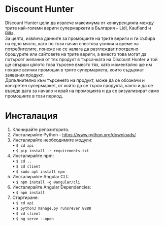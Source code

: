 # Discount Hunter
Discount Hunter цели да извлече максимума от конкуренцията между трите най-големи вериги супермаркети в България – Lidl, Kaufland и Billa.<br />
	За целта, извлича данните за промоциите на трите вериги и ги събира на едно място, като по този начин спестява усилия и време на потребителите, понеже не се налага да разглеждат поотделно брошурите или сайтовете на трите вериги, а вместо това могат да потърсят желания от тях продукт в търсачката на Discount Hunter и той ще свърши цялото това търсене вместо тях, като моментално ще им покаже всички промоции в трите супермаркета, които съдържат заявения продукт.<br />
	Допълнително към търсенето на продукт, може да се обозначи и конкретен супермаркет, от който да се търси продукта, както и да се въведе дата за начало и край на промоцията и да се визуализират само промоциите в този период.<br />
# Инсталация
1. Клонирайте репозиторито.
2. Инсталирайте Python - https://www.python.org/downloads/
3. Инсталирайте необходимите модули:<br/>
    • `$ cd api`<br/>
    • `$ pip install -r requirements.txt`
4. Инсталирайте npm:<br/>
    • `$ cd ..`<br/>
    • `$ cd client`<br/>
    • `$ sudo apt install npm`<br/>
5. Инсталирайте Angular CLI:<br/>
    • `$ npm install -g @angular/cli`
6. Инсталирайте Angular Dependencies:<br/>
    • `$ npm install`
7. Стартиране:<br/>
    • `$ cd api`<br/>
    • `$ python3 manage.py runsrever 8888`<br/>
    • `$ cd client`<br/>
    • `$ ng serve --open`<br/>
    
